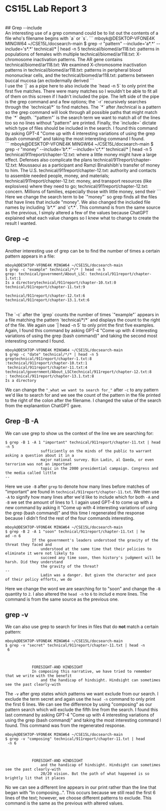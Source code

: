 # CS15L Lab Report 3
<br />
## Grep --include
<br />
An interesting use of a grep command could be to list out the contents of a file who's filename begins with `a` or `s`.
```
mboyk@DESKTOP-VFONE4K MINGW64 ~/CSE15L/docsearch-main
$ grep -r "pattern" --include='a*.*' --include='s*.*' technical/* |  head -n 5
technical/biomed/ar118.txt:          patterns in populations of females with multiple
technical/biomed/ar118.txt:          X-chromosome inactivation patterns. The AR gene contains
technical/biomed/ar118.txt:          We examined X-chromosome inactivation patterns in
technical/biomed/ar118.txt:          patterns in peripheral blood mononuclear cells, and the
technical/biomed/ar118.txt:          patterns between buccal mucosa (an ectodermally derived
```
<br />
I use the `|` as a pipe here to also include the `head -n 5` to only print the first five matches. There were many matches so I wouldn't be able to fit all of them on this screen if I hadn't included the pipe. The left side of the pipe is the grep command and a few options; the `-r` recursively searches through the `technical/*` to find matches. The `*` after /technical is a pattern so the grep command will look through all possible paths that might match the `*` depth. `"pattern"` is the search term we want to match all of the lines too so no lines without "pattern" are printed. Finally, the `include=` dictate which type of files should be included in the search. I found this command by asking GPT-4 "Come up with 4 interesting variations of using the grep (bash command)" and taking the most interesting command I found.
<br />
```
mboyk@DESKTOP-VFONE4K MINGW64 ~/CSE15L/docsearch-main
$ grep -r "money" --include='b*.*' --include='c*.*' technical/*
 |  head -n 5
technical/911report/chapter-12.txt:                where a little money might have a large effect. Defenses also complicate the plans
technical/911report/chapter-12.txt:                Moussaoui as a participant and Ramzi Binalshibh's transfer of money to him. The U.S.
technical/911report/chapter-12.txt:                    authority and contacts to assemble needed people, money, and materials;
technical/911report/chapter-12.txt:                    money, and transport resources (like explosives) where they need to go;
technical/911report/chapter-12.txt:                concern. Millions of families, especially those with little money, send their
```
<br />
Here we change the search term to be `"money"` so grep finds all the files that have lines that include "money". We also changed the included file names by including `b*.*` and `c*.*`. This command is from the same source as the previous, I simply altered a few of the values because ChatGPT explained what each value changes so I knew what to change to create the result I wanted.

<br />

## Grep -c
Another interesting use of grep can be to find the number of times a certain pattern appears in a file:
```
mboyk@DESKTOP-VFONE4K MINGW64 ~/CSE15L/docsearch-main
$ grep -c "example" technical/*/* | head -n 5
grep: technical/government/About_LSC: technical/911report/chapter-1.txt:1
Is a directorytechnical/911report/chapter-10.txt:0
technical/911report/chapter-11.txt:9

technical/911report/chapter-12.txt:6
technical/911report/chapter-13.1.txt:6
```
<br />
The `-c` after the `grep` counts the number of times `"example"` appears in a file matching the pattern `technical/*/*` and displays the count to the right of the file. We again use `| head -n 5` to only print the first five examples. Again, I found this command by asking GPT-4 "Come up with 4 interesting variations of using the grep (bash command)" and taking the second most interesting command I found.

```
mboyk@DESKTOP-VFONE4K MINGW64 ~/CSE15L/docsearch-main
$ grep -c "date" technical/*/* | head -n 5
greptechnical/911report/chapter-1.txt:8
:technical/911report/chapter-10.txt:1
 technical/911report/chapter-11.txt:4
technical/government/About_LSCtechnical/911report/chapter-12.txt:8
: technical/911report/chapter-13.1.txt:8
Is a directory
```

We can change the `"_what we want to search for_"` after `-c` to any pattern we'd like to search for and we see the count of the pattern in the file printed to the right of the colon after the filename. I changed the value of the search from the explanantion ChatGPT gave.

## Grep -B -A
We can use grep to show us the context of the line we are searching for:
```
$ grep -B 1 -A 1 "important" technical/911report/chapter-11.txt | head -n 5
                sufficiently on the minds of the public to warrant asking a question about it in a
                major national survey. Bin Ladin, al Qaeda, or even terrorism was not an important
                topic in the 2000 presidential campaign. Congress and the media called little
--
```
Here we use `-B` after `grep` to denote how many lines before matches of "important" are found in `technical/911report/chapter-11.txt`.
We then use `-A` to signify how many lines after we'd like to include which for both `-A` and `-B` we set the amount of lines to 1. I again used GPT-4 to come up with a new command by asking it "Come up with 4 interesting variations of using the grep (bash command)" and this time I regenerated the response because I didn't find the rest of the four commands interesting.

```
mboyk@DESKTOP-VFONE4K MINGW64 ~/CSE15L/docsearch-main
$ grep -B 2 -A 1 "soon" technical/911report/chapter-11.txt | he
ad -n 6
            If the government's leaders understood the gravity of the threat they faced and
                understood at the same time that their policies to eliminate it were not likely to
                succeed any time soon, then history's judgment will be harsh. Did they understand
                the gravity of the threat?
--
                Ladin was a danger. But given the character and pace of their policy efforts, we do
```

Here we change the word we are searching for to "soon" and change the `-B` quantity to `2`. I also altered the `head -n` to `6` to includ e more lines. The command is from the same source as the previous one.

## grep -v
We can also use grep to search for lines in files that do **not** match a certain pattern:
```
mboyk@DESKTOP-VFONE4K MINGW64 ~/CSE15L/docsearch-main
$ grep -v "secret" technical/911report/chapter-11.txt | head -n
 6



            FORESIGHT-AND HINDSIGHT
            In composing this narrative, we have tried to remember that we write with the benefit
                and the handicap of hindsight. Hindsight can sometimes see the past clearly-with
```
The `-v` after grep states which patterns we want exclude from our search. I exclude the term secret and again use the `head -n` command to only print the first 6 lines. We can see the difference by using "composing" as our pattern search which will exclude the fifth line from the search. I found this last command by asking GPT-4 "Come up with 4 interesting variations of using the grep (bash command)" and taking the most interesting command I found. This command was from the regenerated response.

```
mboyk@DESKTOP-VFONE4K MINGW64 ~/CSE15L/docsearch-main
$ grep -v "composing" technical/911report/chapter-11.txt | head
 -n 6



            FORESIGHT-AND HINDSIGHT
                and the handicap of hindsight. Hindsight can sometimes see the past clearly-with
                20/20 vision. But the path of what happened is so brightly lit that it places
```

No we can see a different line appears in our print rather than the line that began with "In composing...". This occurs because we still read the first 6 lines of the text; however, we choose different patterns to exclude. This command is the same as the previous with altered values.
